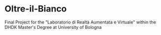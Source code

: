 # Oltre-il-Bianco
Final Project for the "Laboratorio di Realtà Aumentata e Virtuale" within the DHDK Master's Degree at University of Bologna
